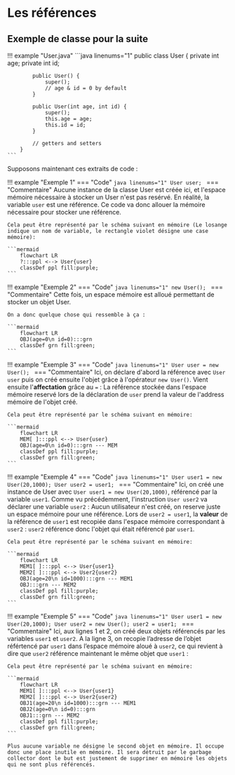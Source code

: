# Les références


## Exemple de classe pour la suite

!!! example "User.java"
	```java linenums="1"
		public class User {
			private int age;
			private int id;

			public User() {
				super();
				// age & id = 0 by default
			}

			public User(int age, int id) {
				super();
				this.age = age;
				this.id = id;
			}

			// getters and setters
		}
	```

Supposons maintenant ces extraits de code : 

!!! example "Exemple 1"
	=== "Code"
		```java linenums="1"
			User user;
		```
	=== "Commentaire"
		Aucune instance de la classe User est créée ici, et l'espace mémoire nécessaire à stocker un User n'est pas resérvé. En réalité, la variable `user` est une référence. Ce code va donc allouer la mémoire nécessaire pour stocker une référence.

	Cela peut être représenté par le schéma suivant en mémoire (Le losange indique un nom de variable, le rectangle violet désigne une case mémoire):

	```mermaid
		flowchart LR
	    ?:::ppl <--> User{user}
	    classDef ppl fill:purple;
	```

!!! example "Exemple 2"
	=== "Code"
		```java linenums="1"
			new User();
		```
	=== "Commentaire"
		Cette fois, un espace mémoire est alloué permettant de stocker un objet User.

	On a donc quelque chose qui ressemble à ça :

	```mermaid
		flowchart LR
	    OBJ(age=0\n id=0):::grn
	    classDef grn fill:green;
	```

!!! example "Exemple 3"
	=== "Code"
		```java linenums="1"
			User user = new User();
		```
	=== "Commentaire"
		Ici, on déclare d'abord la référence avec `User user` puis on créé ensuite l'objet grâce à l'opérateur `new User()`. Vient ensuite l'**affectation** grâce au `=` : La référence stockée dans l'espace mémoire reservé lors de la déclaration de `user` prend la valeur de l'address mémoire de l'objet créé.

	Cela peut être représenté par le schéma suivant en mémoire:

	```mermaid
		flowchart LR
		MEM[ ]:::ppl <--> User{user}
		OBJ(age=0\n id=0):::grn --- MEM
	    classDef ppl fill:purple;
	    classDef grn fill:green;
	```

!!! example "Exemple 4"
	=== "Code"
		```java linenums="1"
			User user1 = new User(20,1000);
			User user2 = user1;
		```
	=== "Commentaire"
		Ici, on créé une instance de User avec `User user1 = new User(20,1000)`, référencé par la variable `user1`. Comme vu précédemment, l'instruction `User user2` va déclarer une variable `user2` : Aucun utilisateur n'est créé, on reserve juste un espace mémoire pour une référence. Lors de `user2 = user1`, la **valeur** de la référence de `user1` est recopiée dans l'espace mémoire correspondant à `user2` : `user2` référence donc l'objet qui était référencé par `user1`.

	Cela peut être représenté par le schéma suivant en mémoire:

	```mermaid
		flowchart LR
		MEM1[ ]:::ppl <--> User{user1}
		MEM2[ ]:::ppl <--> User2{user2}
		OBJ(age=20\n id=1000):::grn --- MEM1
		OBJ:::grn --- MEM2
	    classDef ppl fill:purple;
	    classDef grn fill:green;
	```

!!! example "Exemple 5"
	=== "Code"
		```java linenums="1"
			User user1 = new User(20,1000);
			User user2 = new User();
			user2 = user1;
		```
	=== "Commentaire"
		Ici, aux lignes 1 et 2, on créé deux objets référencés par les variables `user1` et `user2`. A la ligne 3, on recopie l’adresse de l’objet référtencé par `user1` dans l’espace mémoire aloué à `user2`, ce qui revient à dire que `user2` référence maintenant le même objet que `user1` :


	Cela peut être représenté par le schéma suivant en mémoire:

	```mermaid
		flowchart LR
		MEM1[ ]:::ppl <--> User{user1}
		MEM2[ ]:::ppl <--> User2{user2}
		OBJ1(age=20\n id=1000):::grn --- MEM1
		OBJ2(age=0\n id=0):::grn
		OBJ1:::grn --- MEM2
	    classDef ppl fill:purple;
	    classDef grn fill:green;
	```

	Plus aucune variable ne désigne le second objet en mémoire. Il occupe donc une place inutile en mémoire. Il sera détruit par le garbage collector dont le but est justement de supprimer en mémoire les objets qui ne sont plus référencés.
